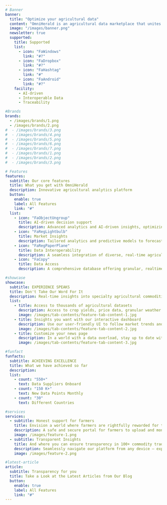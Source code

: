 ```yaml
---
# Banner
banner:
  title: "Optimize your agricultural data"
  content: "OmniHerald is an agricultural data marketplace that unites farmers and stakeholders in a revolution of agricultural intelligence. Suitable for Agricultural Commodity traders, Food industries and Governments."
  image: "/images/banner.png"
  newsletter: true
  supported:
    title: Supported
    list:
      - icon: "FaWindows"
        link: "#?"
      - icon: "FaDropbox"
        link: "#?"
      - icon: "FaHashtag"
        link: "#"
      - icon: "FaAndroid"
        link: "#?"
    facility:
      - AI-driven
      - Interoperable Data
      - Traceability

#Brands
brands:
  - /images/brands/1.png
  - /images/brands/2.png
#  - /images/brands/3.png
#  - /images/brands/4.png
#  - /images/brands/5.png
#  - /images/brands/6.png
#  - /images/brands/7.png
#  - /images/brands/1.png
#  - /images/brands/2.png
#  - /images/brands/3.png

# Features
features:
  subtitle: Our core features
  title: What you get with OmniHerald
  description: Innovative agricultural analytics platform
  button:
    enable: true
    label: All Features
    link: "#"
  list:
    - icon: "FaObjectUngroup"
      title: AI-driven decision support
      description: Advanced analytics and AI-driven insights, optimizing crop production, reduce costs, and increase sustainability.
    - icon: "FaRegLightbulb"
      title: Market Insights
      description: Tailored analytics and predictive models to forecast market trends, evaluate risks, and identify opportunities.
    - icon: "FaRegPaperPlane"
      title: Data Interoperability
      description: A seamless integration of diverse, real-time agricultural data into a unified database for precision-driven decision-making
    - icon: "FaCopy"
      title: Data Access
      description: A comprehensive database offering granular, realtime agricultural data for informed decision-making.

#showcase
showcase:
  subtitle: EXPERIENCE SPEAKS
  title: Don't Take Our Word For It
  description: Real-time insights into specialty agricultural commodities 
  list:
    - title: Access to thousands of agricultural datasets
      description: Access to crop yields, price data, granular weather data, finacial farm data and more. 
      image: /images/tab-contents/feature-tab-content-1.jpg
    - title: Insights you want with our interactive dashboard
      description: Use our user-friendly UI to follow market trends and weather changes in a split-second.  
      image: /images/tab-contents/feature-tab-content-2.jpg
    - title: Customize your news page
      description: In a world with a data overload, stay up to date with the topics you need. 
      image: /images/tab-contents/feature-tab-content-3.jpg

#funfact
funfacts:
  subtitle: ACHIEVING EXCELLENCE
  title: What we have achieved so far 
  description:  
  list:
    - count: "550+"
      text: Data Suppliers Onboard                        
    - count: "150 K+"
      text: New Data Points Monthly
    - count: "30"
      text: Different Countries

#services
services:
  - subtitle: Honest support for farmers 
    title: Envision a world where farmers are rightfully rewarded for their hard work and dedication.
    description: A safe and secure portal for farmers to upload and monetize agricultural data
    image: /images/feature-1.png
  - subtitle: Transparent Insights
    title: And where you can ensure transparency in 100+ commodity trading data. 
    description: Seamlessly navigate our platform from any device – experience the convenience of accessing comprehensive features through a web browser or on your smartphone. Designed with user-friendliness at its core, our interface ensures effortless interaction and accessibility.
    image: /images/feature-2.png

#latest-article
article:
  subtitle: Transparency for you
  title: Take a Look at the Latest Articles from Our Blog
  button:
    enable: true
    label: All Features
    link: "#"
---
```

